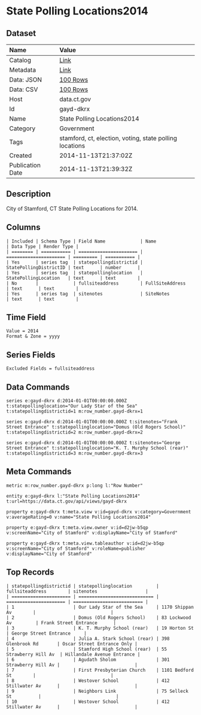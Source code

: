 # State Polling Locations2014

## Dataset

| Name | Value |
| :--- | :---- |
| Catalog | [Link](https://catalog.data.gov/dataset/state-polling-locations2014) |
| Metadata | [Link](https://data.ct.gov/api/views/gayd-dkrx) |
| Data: JSON | [100 Rows](https://data.ct.gov/api/views/gayd-dkrx/rows.json?max_rows=100) |
| Data: CSV | [100 Rows](https://data.ct.gov/api/views/gayd-dkrx/rows.csv?max_rows=100) |
| Host | data.ct.gov |
| Id | gayd-dkrx |
| Name | State Polling Locations2014 |
| Category | Government |
| Tags | stamford, ct, election, voting, state polling locations |
| Created | 2014-11-13T21:37:02Z |
| Publication Date | 2014-11-13T21:39:32Z |

## Description

City of Stamford, CT State Polling Locations for 2014.

## Columns

```ls
| Included | Schema Type | Field Name             | Name                   | Data Type | Render Type |
| ======== | =========== | ====================== | ====================== | ========= | =========== |
| Yes      | series tag  | statepollingdistrictid | StatePollingDistrictID | text      | number      |
| Yes      | series tag  | statepollinglocation   | StatePollingLocation   | text      | text        |
| No       |             | fullsiteaddress        | FullSiteAddress        | text      | text        |
| Yes      | series tag  | sitenotes              | SiteNotes              | text      | text        |
```

## Time Field

```ls
Value = 2014
Format & Zone = yyyy
```

## Series Fields

```ls
Excluded Fields = fullsiteaddress
```

## Data Commands

```ls
series e:gayd-dkrx d:2014-01-01T00:00:00.000Z t:statepollinglocation="Our Lady Star of the Sea" t:statepollingdistrictid=1 m:row_number.gayd-dkrx=1

series e:gayd-dkrx d:2014-01-01T00:00:00.000Z t:sitenotes="Frank Street Entrance" t:statepollinglocation="Domus (Old Rogers School)" t:statepollingdistrictid=2 m:row_number.gayd-dkrx=2

series e:gayd-dkrx d:2014-01-01T00:00:00.000Z t:sitenotes="George Street Entrance" t:statepollinglocation="K. T. Murphy School (rear)" t:statepollingdistrictid=3 m:row_number.gayd-dkrx=3
```

## Meta Commands

```ls
metric m:row_number.gayd-dkrx p:long l:"Row Number"

entity e:gayd-dkrx l:"State Polling Locations2014" t:url=https://data.ct.gov/api/views/gayd-dkrx

property e:gayd-dkrx t:meta.view v:id=gayd-dkrx v:category=Government v:averageRating=0 v:name="State Polling Locations2014"

property e:gayd-dkrx t:meta.view.owner v:id=d2jw-b5qp v:screenName="City of Stamford" v:displayName="City of Stamford"

property e:gayd-dkrx t:meta.view.tableauthor v:id=d2jw-b5qp v:screenName="City of Stamford" v:roleName=publisher v:displayName="City of Stamford"
```

## Top Records

```ls
| statepollingdistrictid | statepollinglocation         | fullsiteaddress        | sitenotes                  | 
| ====================== | ============================ | ====================== | ========================== | 
| 1                      | Our Lady Star of the Sea     | 1170 Shippan Av        |                            | 
| 2                      | Domus (Old Rogers School)    | 83 Lockwood Av         | Frank Street Entrance      | 
| 3                      | K. T. Murphy School (rear)   | 19 Horton St           | George Street Entrance     | 
| 4                      | Julia A. Stark School (rear) | 398 Glenbrook Rd       | Oscar Street Entrance Only | 
| 5                      | Stamford High School (rear)  | 55 Strawberry Hill Av  | Hillandale Avenue Entrance | 
| 6                      | Agudath Sholom               | 301 Strawberry Hill Av |                            | 
| 7                      | First Presbyterian Church    | 1101 Bedford St        |                            | 
| 8                      | Westover School              | 412 Stillwater Av      |                            | 
| 9                      | Neighbors Link               | 75 Selleck St          |                            | 
| 10                     | Westover School              | 412 Stillwater Av      |                            | 
```